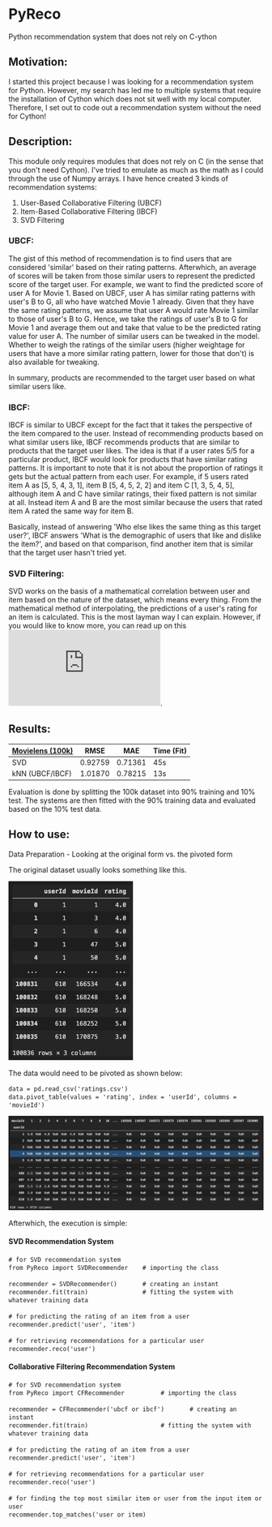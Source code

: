 # PyReco
Python recommendation system that does not rely on C-ython

## Motivation:
I started this project because I was looking for a recommendation system for Python. However, my search has led me to multiple systems that require the installation of Cython which does not sit well with my local computer. Therefore, I set out to code out a recommendation system without the need for Cython! 

## Description:
This module only requires modules that does not rely on C (in the sense that you don't need Cython). I've tried to emulate as much as the math as I could through the use of Numpy arrays. I have hence created 3 kinds of recommendation systems:
 
1. User-Based Collaborative Filtering (UBCF)
2. Item-Based Collaborative Filtering (IBCF)
3. SVD Filtering

### UBCF:
The gist of this method of recommendation is to find users that are considered 'similar' based on their rating patterns. Afterwhich, an average of scores will be taken from those similar users to represent the predicted score of the target user. For example, we want to find the predicted score of user A for Movie 1. Based on UBCF, user A has similar rating patterns with user's B to G, all who have watched Movie 1 already. Given that they have the same rating patterns, we assume that user A would rate Movie 1 similar to those of user's B to G. Hence, we take the ratings of user's B to G for Movie 1 and average them out and take that value to be the predicted rating value for user A. The number of similar users can be tweaked in the model. Whether to weigh the ratings of the similar users (higher weightage for users that have a more similar rating pattern, lower for those that don't) is also available for tweaking. 

In summary, products are recommended to the target user based on what similar users like.


### IBCF:
IBCF is similar to UBCF except for the fact that it takes the perspective of the item compared to the user. Instead of recommending products based on what similar users like, IBCF recommends products that are similar to products that the target user likes. The idea is that if a user rates 5/5 for a particular product, IBCF would look for products that have similar rating patterns. It is important to note that it is not about the proportion of ratings it gets but the actual pattern from each user. For example, if 5 users rated item A as [5, 5, 4, 3, 1], item B [5, 4, 5, 2, 2] and item C [1, 3, 5, 4, 5], although item A and C have similar ratings, their fixed pattern is not similar at all. Instead item A and B are the most similar because the users that rated item A rated the same way for item B. 

Basically, instead of answering 'Who else likes the same thing as this target user?', IBCF answers 'What is the demographic of users that like and dislike the item?', and based on that comparison, find another item that is similar that the target user hasn't tried yet. 

### SVD Filtering:
SVD works on the basis of a mathematical correlation between user and item based on the nature of the dataset, which means every thing. From the mathematical method of interpolating, the predictions of a user's rating for an item is calculated. This is the most layman way I can explain. However, if you would like to know more, you can read up on this ![page](https://web.mit.edu/be.400/www/SVD/Singular_Value_Decomposition.htm).

## Results:
[Movielens (100k)](https://grouplens.org/datasets/movielens/100k/)|RMSE|MAE|Time (Fit)
-|-|-|-
SVD|0.92759|0.71361|45s
kNN (UBCF/IBCF)|1.01870|0.78215|13s

Evaluation is done by splitting the 100k dataset into 90% training and 10% test. The systems are then fitted with the 90% training data and evaluated based on the 10% test data.

## How to use:

Data Preparation - Looking at the original form vs. the pivoted form

The original dataset usually looks something like this. 

![Original](https://github.com/jaotheboss/PyReco/blob/master/Original%20Data.png)

The data would need to be pivoted as shown below:
```
data = pd.read_csv('ratings.csv')
data.pivot_table(values = 'rating', index = 'userId', columns = 'movieId')
```

![Pivoted](https://github.com/jaotheboss/PyReco/blob/master/Pivoted%20Data.png)

Afterwhich, the execution is simple:

#### SVD Recommendation System
```
# for SVD recommendation system
from PyReco import SVDRecommender    # importing the class

recommender = SVDRecommender()       # creating an instant
recommender.fit(train)               # fitting the system with whatever training data

# for predicting the rating of an item from a user
recommender.predict('user', 'item')  

# for retrieving recommendations for a particular user
recommender.reco('user')
```

#### Collaborative Filtering Recommendation System
```
# for SVD recommendation system
from PyReco import CFRecommender          # importing the class

recommender = CFRecommender('ubcf or ibcf')       # creating an instant
recommender.fit(train)                    # fitting the system with whatever training data

# for predicting the rating of an item from a user
recommender.predict('user', 'item')  

# for retrieving recommendations for a particular user
recommender.reco('user')

# for finding the top most similar item or user from the input item or user
recommender.top_matches('user or item)
```
